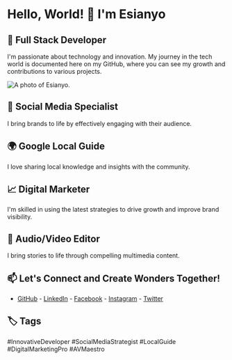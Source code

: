 # Hello, World! 👋 I'm Esianyo

## 🚀 Full Stack Developer
I'm passionate about technology and innovation.
My journey in the tech world is documented here on my GitHub,
where you can see my growth and contributions to various projects.

<picture>
 <source media="(prefers-color-scheme: dark)" srcset="https://photos.google.com/photo/AF1QipPiflcNu81YDLXSh-ZAI7I4gRgygLVe7cSCW-Zf">
 <source media="(prefers-color-scheme: light)" srcset="https://photos.google.com/photo/AF1QipPQVrTH17xWATbOVfGx6YWyQfBxwEGyAdv1XARo">
 <img alt="A photo of Esianyo." src="https://photos.google.com/photo/AF1QipPQVrTH17xWATbOVfGx6YWyQfBxwEGyAdv1XARo">
</picture>

## 💼 Social Media Specialist
I bring brands to life by effectively engaging with their audience.

## 🌍 Google Local Guide
I love sharing local knowledge and insights with the community.

## 📈 Digital Marketer
I'm skilled in using the latest strategies to drive growth and improve brand visibility.

## 🎥 Audio/Video Editor
I bring stories to life through compelling multimedia content.

## 📫 Let's Connect and Create Wonders Together!

- [GitHub](https://github.com/esianyo) - [LinkedIn](https://linkedin.com/in/esianyo) - [Facebook](https://facebook.com/esianyod) - [Instagram](https://instagram.com/esianyo__) - [Twitter](https://twitter.com/esianyo_)

## 🏷️ Tags

#InnovativeDeveloper #SocialMediaStrategist #LocalGuide #DigitalMarketingPro #AVMaestro
